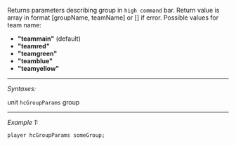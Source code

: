 Returns parameters describing group in `high command` bar. Return value is array in format [groupName, teamName] or [] if error. Possible values for team name:
* **"teammain"** (default)
* **"teamred"**
* **"teamgreen"**
* **"teamblue"**
* **"teamyellow"**


---
*Syntaxes:*

unit `hcGroupParams` group

---
*Example 1:*

```sqf
player hcGroupParams someGroup;
```